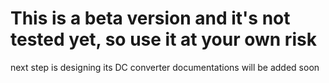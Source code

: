 #  This is a beta version and it's not tested yet, so use it at your own risk 
next step is designing its DC converter
documentations will be added soon
